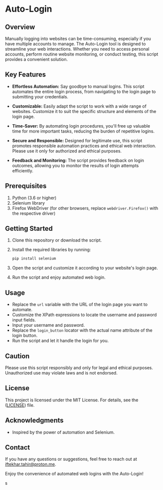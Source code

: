 # Auto-Login

## Overview

Manually logging into websites can be time-consuming, especially if you have multiple accounts to manage. The Auto-Login tool is designed to streamline your web interactions. Whether you need to access personal accounts, perform routine website monitoring, or conduct testing, this script provides a convenient solution.

## Key Features

- **Effortless Automation:** Say goodbye to manual logins. This script automates the entire login process, from navigating to the login page to submitting your credentials.

- **Customizable:** Easily adapt the script to work with a wide range of websites. Customize it to suit the specific structure and elements of the login page.

- **Time-Saver:** By automating login procedures, you'll free up valuable time for more important tasks, reducing the burden of repetitive logins.

- **Secure and Responsible:** Designed for legitimate use, this script promotes responsible automation practices and ethical web interaction. Please use it only for authorized and ethical purposes.

- **Feedback and Monitoring:** The script provides feedback on login outcomes, allowing you to monitor the results of login attempts efficiently.

## Prerequisites

1. Python (3.6 or higher)
2. Selenium library
3. Firefox WebDriver (for other browsers, replace `webdriver.Firefox()` with the respective driver)

## Getting Started

1. Clone this repository or download the script.
2. Install the required libraries by running:

   ```python
   pip install selenium
   ```
3. Open the script and customize it according to your website's login page.
4. Run the script and enjoy automated web login.

## Usage

- Replace the `url` variable with the URL of the login page you want to automate.
- Customize the XPath expressions to locate the username and password input fields.
- Input your username and password.
- Replace the `login_button` locator with the actual name attribute of the login button.
- Run the script and let it handle the login for you.

## Caution

Please use this script responsibly and only for legal and ethical purposes. Unauthorized use may violate laws and is not endorsed.

## License

This project is licensed under the MIT License. For details, see the ([LICENSE](https://github.com/iftekharmickey/Auto-Login/blob/main/LICENSE)) file.

## Acknowledgments

- Inspired by the power of automation and Selenium.

## Contact

If you have any questions or suggestions, feel free to reach out at iftekhar.tahir@proton.me.

Enjoy the convenience of automated web logins with the Auto-Login!

s
